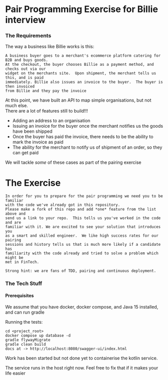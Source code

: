 Pair Programming Exercise for Billie interview
=============
### The Requirements

The way a business like Billie works is this:

```
A business buyer goes to a merchant's ecommerce platform catering for B2B and buys goods. 
At the checkout, the buyer chooses Billie as a payment method, and checks out via our 
widget on the merchants site.  Upon shipment, the merchant tells us this, and is paid
immediately. Billie also issues an invoice to the buyer.  The buyer is then invoiced 
from Billie and they pay the invoice
```

At this point, we have built an API to map simple organisations, but not much else.  
There are a lot of features still to build!!! 
* Adding an address to an organisation
* Issuing an invoice for the buyer once the merchant notifies us the goods have been shipped
* Once the buyer has paid the invoice, there needs to be the ability to mark the invoice as paid 
* The ability for the merchant to notify us of shipment of an order, so they can get paid

We will tackle _some_ of these cases as part of the pairing exercise


The Exercise
====
```
In order for you to prepare for the pair programming we need you to be familiar 
with the code we've already got in this repository.
Please make a fork of this repo and add *one* feature from the list above and 
send us a link to your repo.  This tells us you've worked in the code and are 
familiar with it. We are excited to see your solution that introduces you 
as a smart and skilled engineer.  We like high success rates for our pairing 
sessions and history tells us that is much more likely if a candidate has 
familiarity with the code already and tried to solve a problem which might be
met in FinTech.

Strong hint: we are fans of TDD, pairing and continuous deployment.
```


### The Tech Stuff
#### Prerequisites
We assume that you have docker, docker compose, and Java 15 installed, and can run gradle

Running the tests:
```shell
cd <project_root>
docker compose up database -d
gradle flywayMigrate
gradle clean build
docs at -> http://localhost:8080/swagger-ui/index.html
```
Work has been started but not done yet to containerise the kotlin service.

The service runs in the host right now.  Feel free to fix that if it makes your life easier
